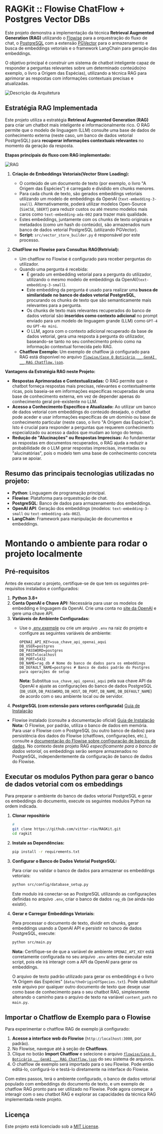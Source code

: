 # RAGKit :: Flowise ChatFlow + Postgres Vector DBs

Este projeto demonstra a implementação da técnica **Retrieval Augmented Generation (RAG)** utilizando o [Flowise](https://flowiseai.com/) para a orquestração do fluxo de chat, o [PostgreSQL](https://www.postgresql.org/) com a extensão [PGVector](https://github.com/pgvector/pgvector) para o armazenamento e busca de embeddings vetoriais e o framework LangChain para geração das embeddings.

O objetivo principal é construir um sistema de chatbot inteligente capaz de responder a perguntas relevantes sobre um determinado conteúdo(no exemplo, o livro a Origem das Espécias), utilizando a técnica RAG para aprimorar as respostas com informações contextuais precisas e atualizadas.

![Descrição da Arquitetura](docs/architecture.png)

## Estratégia RAG Implementada

Este projeto utiliza a estratégia **Retrieval Augmented Generation (RAG)** para criar um chatbot mais inteligente e informacionalmente rico. O RAG permite que o modelo de linguagem (LLM) consulte uma base de dados de conhecimento externa (neste caso, um banco de dados vetorial PostgreSQL) para **recuperar informações contextuais relevantes** no momento da geração da resposta.

**Etapas principais do fluxo com RAG implementado:**

![RAG](docs/rag-flow.png)

1.  **Criação de Embeddings Vetoriais(Vector Store Loading):**
    *   O conteúdo de um documento de texto (por exemplo, o livro "A Origem das Espécies") é carregado e dividido em chunks menores.
    *   Para cada chunk de texto, são gerados embeddings vetoriais utilizando um modelo de embeddings da OpenAI (`text-embedding-3-small`). Alternativamente, poderá utilizar modelos Open-Source (`SimCSE`, `SBERT`) para reduzir custos ou até mesmo modelos mais caros como `text-embedding-ada-002` para trazer mais qualidade. 
    *   Estes embeddings, juntamente com os chunks de texto originais e metadados (como um hash do conteúdo), são armazenados num banco de dados vetorial PostgreSQL (utilizando PGVector).
    *   **Script:** `src/vector_store_builder.py` é responsável por este processo.

2.  **ChatFlow no Flowise para Consultas RAG(Retrivial):**
    *   Um chatflow no Flowise é configurado para receber perguntas do utilizador.
    *   Quando uma pergunta é recebida:
        *   É gerado um embedding vetorial para a pergunta do utilizador, utilizando o mesmo modelo de embeddings da OpenAI(`text-embedding-3-small`).
        *   Este embedding da pergunta é usado para realizar uma **busca de similaridade no banco de dados vetorial PostgreSQL**, procurando os chunks de texto que são semanticamente mais relevantes para a pergunta.
        *   Os chunks de texto mais relevantes recuperados do banco de dados vetorial são **inseridos como contexto adicional** no prompt enviado para um modelo de linguagem grande (LLM) como `GPT-4` ou `GPT-4o mini`.
        *   O LLM, agora com o contexto adicional recuperado da base de dados vetorial, gera uma resposta à pergunta do utilizador, baseando-se tanto no seu conhecimento prévio como na informação contextual fornecida pelo RAG.
    *   **Chatflow Exemplo:** Um exemplo de chatflow já configurado para RAG está disponível no arquivo [`flowise/Case O Boticário __ GenAI __ RAG Chatflow.json`](flowise/Case%20O%20Botic%C3%A1rio%20__%20GenAI%20__%20RAG%20Chatflow.json).

**Vantagens da Estratégia RAG neste Projeto:**

*   **Respostas Aprimoradas e Contextualizadas:** O RAG permite que o chatbot forneça respostas mais precisas, relevantes e contextualmente ricas, pois baseia-se em informações específicas recuperadas de uma base de conhecimento externa, em vez de depender apenas do conhecimento geral pré-existente no LLM.
*   **Acesso a Conhecimento Específico e Atualizado:** Ao utilizar um banco de dados vetorial com embeddings do conteúdo desejado, o chatbot pode aceder e usar informações específicas de um domínio ou base de conhecimento particular (neste caso, o livro "A Origem das Espécies"). Isto é crucial para responder a perguntas que requerem conhecimento especializado ou acesso a dados que mudam ao longo do tempo.
*   **Redução de "Alucinações" ou Respostas Imprecisas:** Ao fundamentar as respostas em documentos recuperados, o RAG ajuda a reduzir a probabilidade de o LLM gerar respostas imprecisas, inventadas ou "alucinatórias", pois o modelo tem uma base de conhecimento concreta para se apoiar.

## Resumo das principais tecnologias utilizadas no projeto:

* **Python**: Linguagem de programação principal.
* **Flowise**: Plataforma para orquestração de chat.
* **PostgreSQL**: Banco de dados para armazenamento dos embeddings.
* **OpenAI API**: Geração dos embeddings (modelos: `text-embedding-3-small` ou `text-embedding-ada-002`).
* **LangChain**: Framework para manipulação de documentos e embeddings.


# Montando o ambiente para rodar o projeto localmente

## Pré-requisitos
Antes de executar o projeto, certifique-se de que tem os seguintes pré-requisitos instalados e configurados:
1.  **Python 3.8+**
2.  **Conta OpenAI e Chave API:**  Necessária para usar os modelos de embedding e linguagem da OpenAI. Crie uma conta no [site da OpenAI](https://www.openai.com/) e gere uma chave API.
3.  **Variáveis de Ambiente Configuradas:**
    *   Use o [.env.exemple](docs/env.exemple) ou crie um arquivo `.env` na raiz do projeto e configure as seguintes variáveis de ambiente:

        ```env
        OPENAI_API_KEY=sua_chave_api_openai_aqui
        DB_USER=postgres
        DB_PASSWORD=postgres
        DB_HOST=localhost
        DB_PORT=5432
        DB_NAME=rag_db # Nome do banco de dados para os embeddings
        DB_DEFAULT_NAME=postgres # Banco de dados padrão do Postgres para operações de setup
        ```

        **Nota:** Substitua `sua_chave_api_openai_aqui` pela sua chave API da OpenAI e ajuste as configurações do banco de dados PostgreSQL (`DB_USER`, `DB_PASSWORD`, `DB_HOST`, `DB_PORT`, `DB_NAME`, `DB_DEFAULT_NAME`) de acordo com o seu ambiente local ou de servidor.
4.  **PostgreSQL (com extensão para vetores configurada)** [Guia de Instalação](https://www.postgresql.org/docs/current/tutorial-install.html)
* Flowise instalado (consulte a documentação oficial) [Guia de Instalação](https://docs.flowiseai.com/getting-started)
    **Nota:** O Flowise, por padrão, utiliza o banco de dados em memória. Para usar o Flowise com o PostgreSQL (ou outro banco de dados) para persistência dos dados do Flowise (chatflows, configurações, etc.), consulte a [documentação do Flowise sobre configuração de bancos de dados](https://docs.flowiseai.com/configuration/databases). No contexto deste projeto RAG *especificamente para o banco de dados vetorial*, os embeddings serão sempre armazenados no PostgreSQL, independentemente da configuração de banco de dados do Flowise.

## Executar os modulos Python para gerar o banco de dados vetorial com os embeddings

Para preparar o ambiente do banco de dados vetorial PostgreSQL e gerar os embeddings do documento, execute os seguintes modulos Python na ordem indicada.

1.  **Clonar repositório**
    ```bash
    # 
    git clone https://github.com/vittor-rio/RAGKit.git
    cd ragkit
    ```

2.  **Instale as Dependências:**
    ```bash
    pip install -r requirements.txt
    ```

3.  **Configurar o Banco de Dados Vetorial PostgreSQL:**

    Para criar ou validar o banco de dados para armazenar os embeddings vetoriais:

    ```bash
    python src/config/database_setup.py
    ```

    Este modulo irá conectar-se ao PostgreSQL utilizando as configurações definidas no arquivo `.env`, criar o banco de dados `rag_db` (se ainda não existir).

4.  **Gerar e Carregar Embeddings Vetoriais:**

    Para processar o documento de texto, dividir em chunks, gerar embeddings usando a OpenAI API e persistir no banco de dados PostgreSQL, execute:

    ```bash
    python src/main.py
    ```

    **Nota:** Certifique-se de que a variável de ambiente `OPENAI_API_KEY` está corretamente configurada no seu arquivo `.env` antes de executar este script, pois ele irá interagir com a API da OpenAI para gerar os embeddings.

    O arquivo de texto padrão utilizado para gerar os embeddings é o livro "A Origem das Espécies" (`data/theOriginOfSpecies.txt`). Pode substituir este arquivo por qualquer outro documento de texto que deseje usar como base de conhecimento para o seu chatbot RAG, simplesmente alterando o caminho para o arquivo de texto na variável `content_path` no `main.py`.

## Importar o Chatflow de Exemplo para o Flowise

Para experimentar o chatflow RAG de exemplo já configurado:

1.  **Acesse a interface web do Flowise** (`http://localhost:3000`, por padrão).
2.  No Flowise, navegue até à seção de **Chatflows**.
3.  Clique no botão **Import Chatflow** e selecione o arquivo [`flowise/Case O Boticário __ GenAI __ RAG Chatflow.json`](flowise/Case%20O%20Botic%C3%A1rio%20__%20GenAI%20__%20RAG%20Chatflow.json) do seu sistema de arquivos.
4.  O chatflow de exemplo será importado para o seu Flowise. Pode então editá-lo, configurá-lo e testá-lo diretamente na interface do Flowise.

Com estes passos, terá o ambiente configurado, o banco de dados vetorial populado com embeddings do documento de texto, e um exemplo de chatflow RAG pronto para ser utilizado no Flowise. Pode agora começar a interagir com o seu chatbot RAG e explorar as capacidades da técnica RAG implementada neste projeto.

## Licença

Este projeto está licenciado sob a [MIT License](https://opensource.org/licenses/MIT).

